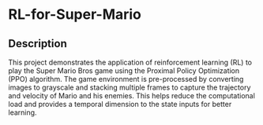 # RL-for-Super-Mario
## Description
This project demonstrates the application of reinforcement learning (RL) to play the Super Mario Bros game using the Proximal Policy Optimization (PPO) algorithm. The game environment is pre-processed by converting images to grayscale and stacking multiple frames to capture the trajectory and velocity of Mario and his enemies. This helps reduce the computational load and provides a temporal dimension to the state inputs for better learning.
